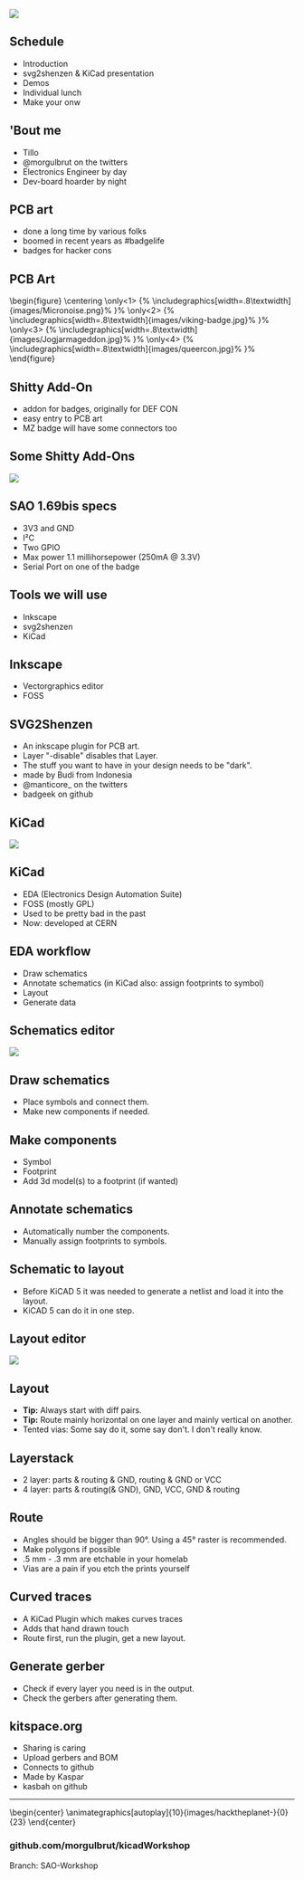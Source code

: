 ![](images/title.jpg)

## Schedule
- Introduction
- svg2shenzen & KiCad presentation
- Demos 
- Individual lunch
- Make your onw 

## 'Bout me
- Tillo
- @morgulbrut on the twitters
- Electronics Engineer by day
- Dev-board hoarder by night

## PCB art
- done a long time by various folks
- boomed in recent years as #badgelife
- badges for hacker cons

## PCB Art

\begin{figure}
      \centering
      \only<1>
        {%
          \includegraphics[width=.8\textwidth]{images/Micronoise.png}%
        }%
      \only<2>
        {%
          \includegraphics[width=.8\textwidth]{images/viking-badge.jpg}%
        }%
      \only<3>
        {%
          \includegraphics[width=.8\textwidth]{images/Jogjarmageddon.jpg}%
        }%
    \only<4>
        {%
          \includegraphics[width=.8\textwidth]{images/queercon.jpg}%
        }%
    \end{figure}

## Shitty Add-On
- addon for badges, originally for DEF CON
- easy entry to PCB art
- MZ badge will have some connectors too

## Some Shitty Add-Ons
![](images/shittyadd-ons.png)

## SAO 1.69bis specs
- 3V3 and GND
- I²C
- Two GPIO
- Max power 1.1 millihorsepower (250mA @ 3.3V)
- Serial Port on one of the badge

## Tools we will use
- Inkscape
- svg2shenzen
- KiCad

## Inkscape
- Vectorgraphics editor
- FOSS 

## SVG2Shenzen
- An inkscape plugin for PCB art.
- Layer "-disable" disables that Layer.
- The stuff you want to have in your design needs to be "dark".
- made by Budi from Indonesia 
- @manticore_ on the twitters
- badgeek on github

## KiCad
![](images/kicad.png)

## KiCad
- EDA (Electronics Design Automation Suite)
- FOSS (mostly GPL)
- Used to be pretty bad in the past
- Now: developed at CERN

## EDA workflow
- Draw schematics 
- Annotate schematics (in KiCad also: assign footprints to symbol)
- Layout 
- Generate data 

## Schematics editor
![](images/schema_editor.png)

## Draw schematics
- Place symbols and connect them.
- Make new components if needed.

## Make components
- Symbol
- Footprint
- Add 3d model(s) to a footprint (if wanted)

## Annotate schematics
- Automatically number the components.
- Manually assign footprints to symbols.

## Schematic to layout
- Before KiCAD 5 it was needed to generate a netlist and load it into the layout.
- KiCAD 5 can do it in one step.

## Layout editor
![](images/layout_editor.png)

## Layout
- **Tip:** Always start with diff pairs.
- **Tip:** Route mainly horizontal on one layer and mainly vertical on another.
- Tented vias: Some say do it, some say don't. I don't really know.

## Layerstack
- 2 layer: parts & routing & GND, routing & GND or VCC
- 4 layer: parts & routing(& GND), GND, VCC, GND & routing

## Route
- Angles should be bigger than 90°. Using a 45° raster is recommended.
- Make polygons if possible
- .5 mm - .3 mm are etchable in your homelab
- Vias are a pain if you etch the prints yourself

## Curved traces
- A KiCad Plugin which makes curves traces
- Adds that hand drawn touch
- Route first, run the plugin, get a new layout.

## Generate gerber
- Check if every layer you need is in the output.
- Check the gerbers after generating them.

## kitspace.org
- Sharing is caring
- Upload gerbers and BOM
- Connects to github
- Made by Kaspar
- kasbah on github

------

\begin{center}
  \animategraphics[autoplay]{10}{images/hacktheplanet-}{0}{23}
\end{center}

### github.com/morgulbrut/kicadWorkshop

Branch: SAO-Workshop 